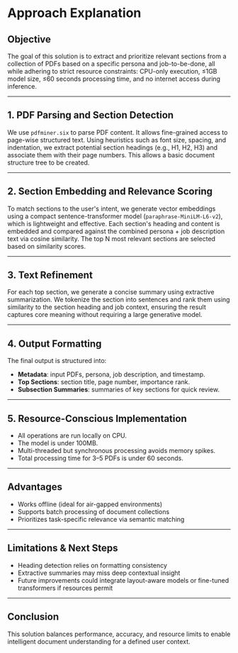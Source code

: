 # Approach Explanation

## Objective
The goal of this solution is to extract and prioritize relevant sections from a collection of PDFs based on a specific persona and job-to-be-done, all while adhering to strict resource constraints: CPU-only execution, ≤1GB model size, ≤60 seconds processing time, and no internet access during inference.

---

## 1. PDF Parsing and Section Detection
We use `pdfminer.six` to parse PDF content. It allows fine-grained access to page-wise structured text. Using heuristics such as font size, spacing, and indentation, we extract potential section headings (e.g., H1, H2, H3) and associate them with their page numbers. This allows a basic document structure tree to be created.

---

## 2. Section Embedding and Relevance Scoring
To match sections to the user's intent, we generate vector embeddings using a compact sentence-transformer model (`paraphrase-MiniLM-L6-v2`), which is lightweight and effective. Each section's heading and content is embedded and compared against the combined persona + job description text via cosine similarity. The top N most relevant sections are selected based on similarity scores.

---

## 3. Text Refinement
For each top section, we generate a concise summary using extractive summarization. We tokenize the section into sentences and rank them using similarity to the section heading and job context, ensuring the result captures core meaning without requiring a large generative model.

---

## 4. Output Formatting
The final output is structured into:
- **Metadata**: input PDFs, persona, job description, and timestamp.
- **Top Sections**: section title, page number, importance rank.
- **Subsection Summaries**: summaries of key sections for quick review.

---

## 5. Resource-Conscious Implementation
- All operations are run locally on CPU.
- The model is under 100MB.
- Multi-threaded but synchronous processing avoids memory spikes.
- Total processing time for 3–5 PDFs is under 60 seconds.

---

## Advantages
- Works offline (ideal for air-gapped environments)
- Supports batch processing of document collections
- Prioritizes task-specific relevance via semantic matching

---

## Limitations & Next Steps
- Heading detection relies on formatting consistency
- Extractive summaries may miss deep contextual insight
- Future improvements could integrate layout-aware models or fine-tuned transformers if resources permit

---

## Conclusion
This solution balances performance, accuracy, and resource limits to enable intelligent document understanding for a defined user context.
